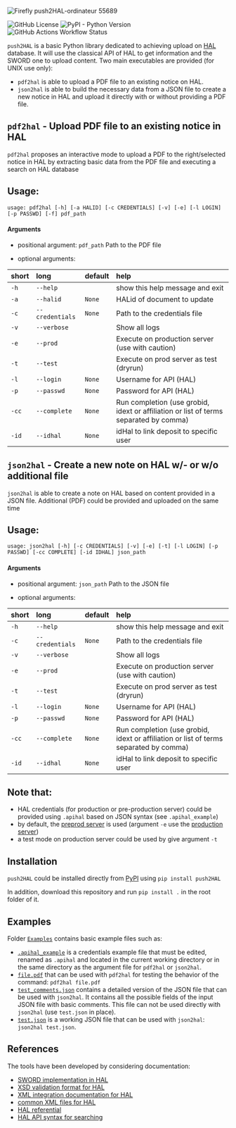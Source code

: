 ![Firefly push2HAL-ordinateur 55689](https://github.com/luclaurent/push2HAL/assets/147177/40f90c82-8d19-47ba-aa70-982765632942)

![GitHub License](https://img.shields.io/github/license/luclaurent/push2HAL) ![PyPI - Python Version](https://img.shields.io/pypi/pyversions/push2HAL) ![GitHub Actions Workflow Status](https://img.shields.io/github/actions/workflow/status/luclaurent/push2HAL/CI-test.yml)




`push2HAL` is a basic Python library dedicated to achieving upload on [HAL](https://hal.science) database. It will use the classical API of HAL to get information and the SWORD one to upload content. Two main executables are provided (for UNIX use only):

- `pdf2hal` is able to upload a PDF file to an existing notice on HAL. 
- `json2hal` is able to build the necessary data from a JSON file to create a new notice in HAL and upload it directly with or without providing a PDF file.

## `pdf2hal` - Upload PDF file to an existing notice in HAL 

`pdf2hal` proposes an interactive mode to upload a PDF to the right/selected notice in HAL by extracting basic data from the PDF file and executing a search on HAL database

## Usage:

```
usage: pdf2hal [-h] [-a HALID] [-c CREDENTIALS] [-v] [-e] [-l LOGIN] [-p PASSWD] [-f] pdf_path
```

#### Arguments

- positional argument:
  `pdf_path`               Path to the PDF file

- optional arguments:

|short|long|default|help|
| :--- | :--- | :--- | :--- |
|`-h`|`--help`||show this help message and exit|
|`-a`|`--halid`|`None`|HALid of document to update|
|`-c`|`--credentials`|`None`|Path to the credentials file|
|`-v`|`--verbose`||Show all logs|
|`-e`|`--prod`||Execute on production server (use with caution)|
|`-t`|`--test`||Execute on prod server as test (dryrun)|
|`-l`|`--login`|`None`|Username for API (HAL)|
|`-p`|`--passwd`|`None`|Password for API (HAL)|
|`-cc`|`--complete`|`None`|Run completion (use grobid, idext or affiliation or list of terms separated by comma)|
|`-id`|`--idhal`|`None`|idHal to link deposit to specific user


## `json2hal` - Create a new note on HAL w/- or w/o additional file

`json2hal` is able to create a note on HAL based on content provided in a JSON file. Additional (PDF) could be provided and uploaded on the same time

## Usage:

```
usage: json2hal [-h] [-c CREDENTIALS] [-v] [-e] [-t] [-l LOGIN] [-p PASSWD] [-cc COMPLETE] [-id IDHAL] json_path
```

#### Arguments

- positional argument:
  `json_path`               Path to the JSON file

- optional arguments:

|short|long|default|help|
| :--- | :--- | :--- | :--- |
|`-h`|`--help`||show this help message and exit|
|`-c`|`--credentials`|`None`|Path to the credentials file|
|`-v`|`--verbose`||Show all logs|
|`-e`|`--prod`||Execute on production server (use with caution)|
|`-t`|`--test`||Execute on prod server as test (dryrun)|
|`-l`|`--login`|`None`|Username for API (HAL)|
|`-p`|`--passwd`|`None`|Password for API (HAL)|
|`-cc`|`--complete`|`None`|Run completion (use grobid, idext or affiliation or list of terms separated by comma)|
|`-id`|`--idhal`|`None`|idHal to link deposit to specific user|



## **Note that:**
    
- HAL credentials (for production or pre-production server) could be provided using `.apihal` based on JSON syntax (see `.apihal_example`)
- by default, the [preprod server][1] is used (argument `-e` use the [production server][2])
- a test mode on production server could be used by give argument `-t`

[1]: [https://api-preprod.archives-ouvertes.fr/](https://api-preprod.archives-ouvertes.fr/)
[2]: [https://api.archives-ouvertes.fr/](https://api.archives-ouvertes.fr/)
  
## Installation

`push2HAL` could be installed directly from [PyPI](https://pypi.org/project/push2HAL/) using `pip install push2HAL`

In addition, download this repository and run `pip install .` in the root folder of it.

## Examples

Folder [`Examples`](./examples/) contains basic example files such as:

- [`.apihal_example`](./examples/.apihal_example) is a credentials example file that must be edited, renamed as `.apihal` and located in the current working directory or in the same directory as the argument file for `pdf2hal` or `json2hal`.
- [`file.pdf`](./examples/file.pdf) that can be used with `pdf2hal` for testing the behavior of the command: `pdf2hal file.pdf`
- [`test_comments.json`](./examples/test_comments.json) contains a detailed version of the JSON file that can be used with `json2hal`. It contains all the possible fields of the input JSON file with basic comments. This file can not be used directly with `json2hal` (use `test.json` in place).
- [`test.json`](./examples/test.json) is a working JSON file that can be used with `json2hal`: `json2hal test.json`.


## References

The tools have been developed by considering documentation:
- [SWORD implementation in HAL](https://api.archives-ouvertes.fr/docs/sword)
- [XSD validation format for HAL](https://hal.archives-ouvertes.fr/documents/aofr.xsd)
- [XML integration documentation for HAL](https://api.archives-ouvertes.fr/documents/all.xml)
- [common XML files for HAL](https://github.com/CCSDForge/HAL/tree/master/Sword)
- [HAL referential](https://api.archives-ouvertes.fr/docs/ref)
- [HAL API syntax for searching](https://api.archives-ouvertes.fr/docs/search)
